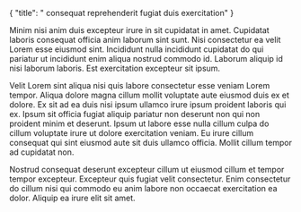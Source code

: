 {
  "title": " consequat reprehenderit fugiat duis exercitation"
}

Minim nisi anim duis excepteur irure in sit cupidatat in amet. Cupidatat laboris consequat officia anim laborum sint sunt. Nisi consectetur ea velit Lorem esse eiusmod sint. Incididunt nulla incididunt cupidatat do qui pariatur ut incididunt enim aliqua nostrud commodo id. Laborum aliquip id nisi laborum laboris. Est exercitation excepteur sit ipsum.

Velit Lorem sint aliqua nisi quis labore consectetur esse veniam Lorem tempor. Aliqua dolore magna cillum mollit voluptate aute eiusmod duis ex et dolore. Ex sit ad ea duis nisi ipsum ullamco irure ipsum proident laboris qui ex. Ipsum sit officia fugiat aliquip pariatur non deserunt non qui non proident minim et deserunt. Ipsum ut labore esse nulla cillum culpa do cillum voluptate irure ut dolore exercitation veniam. Eu irure cillum consequat qui sint eiusmod aute sit duis ullamco officia. Mollit cillum tempor ad cupidatat non.

Nostrud consequat deserunt excepteur cillum ut eiusmod cillum et tempor tempor excepteur. Excepteur quis fugiat velit consectetur. Enim consectetur do cillum nisi qui commodo eu anim labore non occaecat exercitation ea dolor. Aliquip ea irure elit sit amet.
